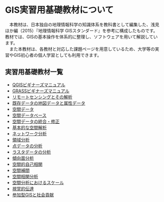 # GIS実習用基礎教材について

　本教材は、日本独自の地理情報科学の知識体系を教科書として編集した、浅見ほか編（2015）『地理情報科学 GISスタンダード』を参考に構成したものです。教材では、GISの基本操作を体系的に整理し、ソフトウェアを用いて解説しています。  
　また本教材は、各教材と対応した課題ページを用意しているため、大学等の実習やGIS初心者の個人学習としても利用できます。  

## 実習用基礎教材一覧

* [QGISビギナーズマニュアル](./QGISビギナーズマニュアル/QGISビギナーズマニュアル.md)
* [GRASSビギナーズマニュアル](./GRASSビギナーズマニュアル/GRASSビギナーズマニュアル.md)
* [リモートセンシングとその解析](./06_リモートセンシングとその解析/リモートセンシングとその解析.md)
* [既存データの地図データと属性データ](./07_既存データの地図データと属性データ/既存データの地図データと属性データ.md)
* [空間データ](./08_空間データ/空間データ.md)
* [空間データベース](./09_空間データベース/空間データベース.md)
* [空間データの統合・修正](./10_空間データの統合・修正/空間データの統合・修正.md)
* [基本的な空間解析](./11_基本的な空間解析/基本的な空間解析.md)
* [ネットワーク分析](./12_ネットワーク分析/ネットワーク分析.md)
* [領域分析](./13_領域分析/領域分析.md)
* [点データの分析](./14_点データの分析/点データの分析.md)
* [ラスタデータの分析](./15_ラスタデータの分析/ラスタデータの分析.md)
* [傾向面分析](./16_傾向面分析/傾向面分析.md)
* [空間的自己相関](./17_空間的自己相関/空間的自己相関.md)
* [空間補間](./18_空間補間/空間補間.md)
* [空間相関分析](./19_空間相関分析/空間相関分析.md)
* [空間分析におけるスケール](./20_空間分析におけるスケール/空間分析におけるスケール.md)
* [視覚的伝達](./21_視覚的伝達/視覚的伝達.md)
* [参加型GISと社会貢献](./26_参加型GISと社会貢献/参加型GISと社会貢献.md)
　
